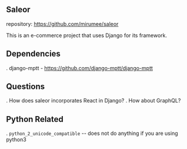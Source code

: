 Saleor
------
repository: https://github.com/mirumee/saleor

This is an e-commerce project that uses Django for its framework.


## Dependencies

. django-mptt - https://github.com/django-mptt/django-mptt

## Questions 

. How does saleor incorporates React in Django?
. How about GraphQL?

## Python Related

. `python_2_unicode_compatible` -- does not do anything if you are using python3



